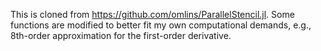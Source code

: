 This is cloned from https://github.com/omlins/ParallelStencil.jl. Some functions are modified to better fit my own computational demands, e.g., 8th-order approximation for the first-order derivative.
